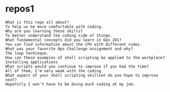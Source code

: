 # repos1


    What is this repo all about?
    To help us be more comfortable with coding.
    Why are you learning these skills?
    To better understand the coding side of things.
    What fundamental concepts did you learn in Ops 201?
    You can find information about the CPU with different codes.
    What was your favorite Ops Challenge assignment and why?
    The loop techinque.
    How can these examples of shell scripting be applied to the workplace?
    Installing applications 
    What scripts would you continue to improve if you had the time?
    All of them, I'm very weak with the coding.
    What aspect of your shell scripting skillset do you hope to improve next?
    Hopefully I won't have to be doing much coding at my job.
